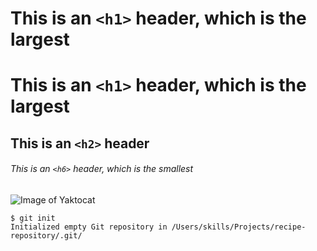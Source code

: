 # This is an `<h1>` header, which is the largest
# This is an `<h1>` header, which is the largest

## This is an `<h2>` header

###### This is an `<h6>` header, which is the smallest


![Image of Yaktocat](https://octodex.github.com/images/yaktocat.png)


```
$ git init
Initialized empty Git repository in /Users/skills/Projects/recipe-repository/.git/
```
